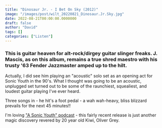 ```yaml
---
title: "Dinosaur Jr. - I Bet On Sky (2012)"
image: "/images/post/wilt_20220821_Dinosaur.Jr.Sky.jpg"
date: 2022-08-21T00:00:00.0000000
draft: false
author: "David"
tags: []
categories: ["Listen"]
---
```

### This is guitar heaven for alt-rock/dirgey guitar slinger freaks. J. Mascis, as on this album, remains a true shred maestro with his trusty '63 Fender Jazzmaster amped up to the hilt.

 Actually, I did see him playing an "acoustic" solo set as an opening act for Sonic Youth in the 90's. What I thought was going to be an acoustic, unplugged set turned out to be some of the raunchiest, squealiest, and loudest guitar playing I've ever heard.

 Three songs in - he hit's a foot pedal - a wah wah-heavy, bliss blizzard prevails for the next 45 minutes!!

 I'm loving ["A Sonic Youth" podcast](https://www.listennotes.com/podcasts/a-sonic-youth-oliver-grey-3RfVvdTNcsl/) - this fairly recent release is just another magic discovery revered by 20 year old Kiwi, Oliver Grey.